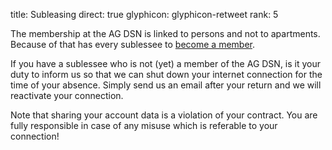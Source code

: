 title: Subleasing
direct: true
glyphicon: glyphicon-retweet
rank: 5

The membership at the AG DSN is linked to persons and not to
apartments. Because of that has every sublessee to
[become a member](registration).

If you have a sublessee who is not (yet) a member of the AG DSN, is it
your duty to inform us so that we can shut down your internet
connection for the time of your absence. Simply send us an email after
your return and we will reactivate your connection.

Note that sharing your account data is a violation of your
contract. You are fully responsible in case of any misuse which is
referable to your connection!
